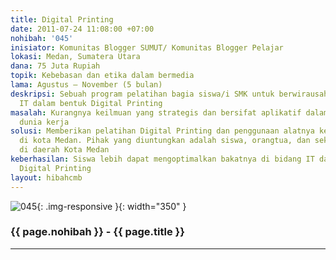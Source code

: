 ```yaml
---
title: Digital Printing
date: 2011-07-24 11:08:00 +07:00
nohibah: '045'
inisiator: Komunitas Blogger SUMUT/ Komunitas Blogger Pelajar
lokasi: Medan, Sumatera Utara
dana: 75 Juta Rupiah
topik: Kebebasan dan etika dalam bermedia
lama: Agustus – November (5 bulan)
deskripsi: Sebuah program pelatihan bagia siswa/i SMK untuk berwirausaha di dunia
  IT dalam bentuk Digital Printing
masalah: Kurangnya keilmuan yang strategis dan bersifat aplikatif dalam menghadapi
  dunia kerja
solusi: Memberikan pelatihan Digital Printing dan penggunaan alatnya ke sekolah-sekolah
  di kota Medan. Pihak yang diuntungkan adalah siswa, orangtua, dan sekolah-sekolah
  di daerah Kota Medan
keberhasilan: Siswa lebih dapat mengoptimalkan bakatnya di bidang IT dalam menggeluti
  Digital Printing
layout: hibahcmb
---
```


![045](/static/img/hibahcmb/045.png){: .img-responsive }{: width="350" }

### {{ page.nohibah }} - {{ page.title }}

---
